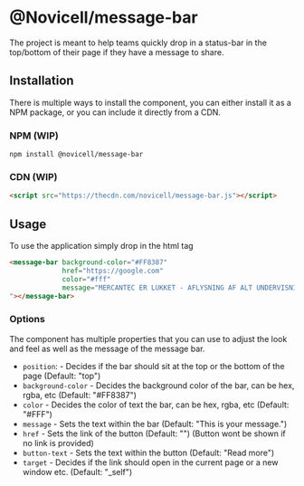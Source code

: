 # @Novicell/message-bar
The project is meant to help teams quickly drop in a status-bar in the top/bottom
 of their page if they have a message to share.
 
 ## Installation
 There is multiple ways to install the component, you can either install it as a NPM package, or you can include it directly from a CDN.
 
 ### NPM (WIP)
 ```
npm install @novicell/message-bar
 ```
 
 ### CDN (WIP)
 ```html
<script src="https://thecdn.com/novicell/message-bar.js"></script>
```

## Usage
To use the application simply drop in the html tag

```html
<message-bar background-color="#FF8387"
             href="https://google.com"
             color="#fff"
             message="MERCANTEC ER LUKKET - AFLYSNING AF ALT UNDERVISNING FRA I DAG DEN 11. MARTS OG 14 DAGE FREM!
"></message-bar>
```

### Options

The component has multiple properties that you can use to adjust the look and feel as well as the message of the message bar.

* `position`: - Decides if the bar should sit at the top or the bottom of the page (Default: "top")
* `background-color` - Decides the background color of the bar, can be hex, rgba, etc (Default: "#FF8387")
* `color` - Decides the color of text the bar, can be hex, rgba, etc (Default: "#FFF")
* `message` - Sets the text within the bar (Default: "This is your message.")
* `href` - Sets the link of the button (Default: "") (Button wont be shown if no link is provided)
* `button-text` - Sets the text within the button (Default: "Read more")
* `target` - Decides if the link should open in the current page or a new window etc. (Default: "_self")
